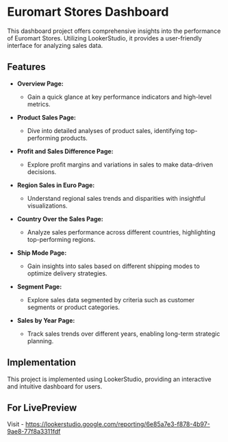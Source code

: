 # Euromart Stores Dashboard

This dashboard project offers comprehensive insights into the performance of Euromart Stores. Utilizing LookerStudio, it provides a user-friendly interface for analyzing sales data.

## Features

- **Overview Page:**
  - Gain a quick glance at key performance indicators and high-level metrics.

- **Product Sales Page:**
  - Dive into detailed analyses of product sales, identifying top-performing products.

- **Profit and Sales Difference Page:**
  - Explore profit margins and variations in sales to make data-driven decisions.

- **Region Sales in Euro Page:**
  - Understand regional sales trends and disparities with insightful visualizations.

- **Country Over the Sales Page:**
  - Analyze sales performance across different countries, highlighting top-performing regions.

- **Ship Mode Page:**
  - Gain insights into sales based on different shipping modes to optimize delivery strategies.

- **Segment Page:**
  - Explore sales data segmented by criteria such as customer segments or product categories.

- **Sales by Year Page:**
  - Track sales trends over different years, enabling long-term strategic planning.

## Implementation

This project is implemented using LookerStudio, providing an interactive and intuitive dashboard for users. 

## For LivePreview

Visit - https://lookerstudio.google.com/reporting/6e85a7e3-f878-4b97-9ae8-77f8a3311fdf



